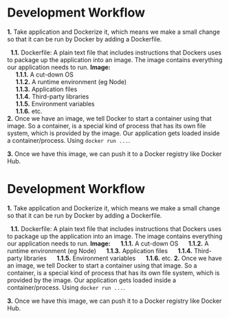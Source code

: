# Development Workflow


**1.** Take application and Dockerize it, which means we make a small change so that it can be run by Docker by adding a Dockerfile. <br>

 &nbsp;&nbsp;**1.1.** Dockerfile: A plain text file that includes instructions that Dockers uses to package up the application into an image. The image contains everything our application needs to run. **Image:**<br>
		&nbsp;&nbsp;&nbsp;&nbsp; **1.1.1.** A cut-down OS<br>
		&nbsp;&nbsp;&nbsp;&nbsp; **1.1.2.** A runtime environment (eg Node)<br>
		&nbsp;&nbsp;&nbsp;&nbsp; **1.1.3.** Application files<br>
		&nbsp;&nbsp;&nbsp;&nbsp; **1.1.4.** Third-party libraries<br>
		&nbsp;&nbsp;&nbsp;&nbsp; **1.1.5.** Environment variables<br>
		&nbsp;&nbsp;&nbsp;&nbsp; **1.1.6.** etc.<br>
**2.** Once we have an image, we tell Docker to start a container using that image. So a container, is a special kind of process that has its own file system, which is provided by the image. Our application gets loaded inside a container/process. Using `docker run ...`.<br>

**3.** Once we have this image, we can push it to a Docker registry like Docker Hub. 

# Development Workflow


**1.** Take application and Dockerize it, which means we make a small change so that it can be run by Docker by adding a Dockerfile. 

 &nbsp;&nbsp;**1.1.** Dockerfile: A plain text file that includes instructions that Dockers uses to package up the application into an image. The image contains everything our application needs to run. **Image:**
		&nbsp;&nbsp;&nbsp;&nbsp; **1.1.1.** A cut-down OS
		&nbsp;&nbsp;&nbsp;&nbsp; **1.1.2.** A runtime environment (eg Node)
		&nbsp;&nbsp;&nbsp;&nbsp; **1.1.3.** Application files
		&nbsp;&nbsp;&nbsp;&nbsp; **1.1.4.** Third-party libraries
		&nbsp;&nbsp;&nbsp;&nbsp; **1.1.5.** Environment variables
		&nbsp;&nbsp;&nbsp;&nbsp; **1.1.6.** etc.
**2.** Once we have an image, we tell Docker to start a container using that image. So a container, is a special kind of process that has its own file system, which is provided by the image. Our application gets loaded inside a container/process. Using `docker run ...`.

**3.** Once we have this image, we can push it to a Docker registry like Docker Hub. 

